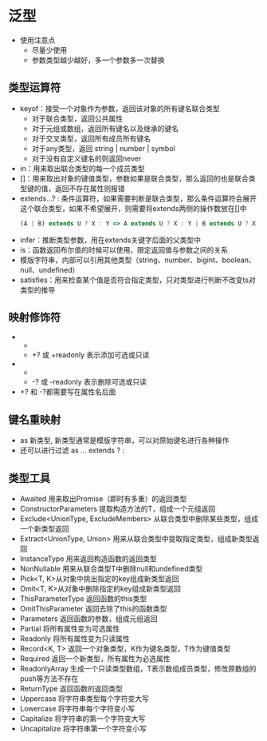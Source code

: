 # 泛型
- 使用注意点
  - 尽量少使用
  - 参数类型越少越好，多一个参数多一次替换

## 类型运算符
- keyof：接受一个对象作为参数，返回该对象的所有键名联合类型
  - 对于联合类型，返回公共属性
  - 对于元组或数组，返回所有键名以及继承的键名
  - 对于交叉类型，返回所有成员所有键名
  - 对于any类型，返回 string | number | symbol
  - 对于没有自定义键名的则返回never
- in：用来取出联合类型的每一个成员类型
- []：用来取出对象的键值类型，参数如果是联合类型，那么返回的也是联合类型键的值，返回不存在属性则报错
- extends...? : 条件运算符，如果需要判断是联合类型，那么条件运算符会展开这个联合类型，如果不希望展开，则需要将extends两侧的操作数放在[]中
  ```ts
  (A | B) extends U ? X : Y => A extends U ? X : Y | B extends U ? X : Y 
  ```
- infer：推断类型参数，用在extends关键字后面的父类型中
- is：函数返回布尔值的时候可以使用，限定返回值与参数之间的关系
- 模版字符串，内部可以引用其他类型（string、number、bigint、boolean、null、undefined）
- satisfies：用来检查某个值是否符合指定类型，只对类型进行判断不改变ts对类型的推导

## 映射修饰符
- +
  - +? 或 +readonly 表示添加可选或只读
- -
  - -? 或 -readonly 表示删除可选或只读
- +? 和 -?都需要写在属性名后面

## 键名重映射
- as 新类型, 新类型通常是模版字符串，可以对原始键名进行各种操作
- 还可以进行过滤 as ... extends ? :

## 类型工具
- Awaited<T> 用来取出Promise（即时有多重）的返回类型
- ConstructorParameters<T> 提取构造方法的T，组成一个元组返回
- Exclude<UnionType, ExcludeMembers> 从联合类型中删除某些类型，组成一个新类型返回
- Extract<UnionType, Union> 用来从联合类型中提取指定类型，组成新类型返回
- InstanceType<T> 用来返回构造函数的返回类型
- NonNullable<T> 用来从联合类型T中删除null和undefined类型
- Pick<T, K>从对象中挑出指定的key组成新类型返回
- Omit<T, K>从对象中删除指定的key组成新类型返回
- ThisParameterType<T> 返回函数的this类型
- OmitThisParameter<T> 返回去除了this的函数类型
- Parameters<T> 返回函数的参数，组成元组返回
- Partial<T> 将所有属性变为可选属性
- Readonly<T> 将所有属性变为只读属性
- Record<K, T> 返回一个对象类型，K作为键名类型，T作为键值类型
- Required<T> 返回一个新类型，所有属性为必选属性
- ReadonlyArray<T> 生成一个只读类型数组，T表示数组成员类型，修改原数组的push等方法不存在
- ReturnType<T> 返回函数的返回类型
- Uppercase<stringType> 将字符串类型每个字符变大写
- Lowercase<stringType> 将字符串每个字符变小写
- Capitalize<stringType> 将字符串的第一个字符变大写
- Uncapitalize<stringType> 将字符串第一个字符变小写